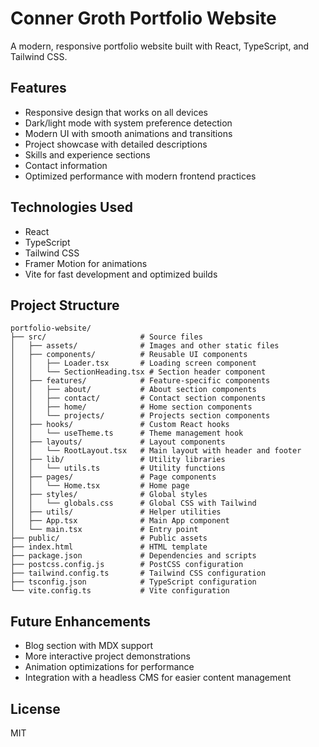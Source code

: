 # Conner Groth Portfolio Website

A modern, responsive portfolio website built with React, TypeScript, and Tailwind CSS.

## Features

- Responsive design that works on all devices
- Dark/light mode with system preference detection
- Modern UI with smooth animations and transitions
- Project showcase with detailed descriptions
- Skills and experience sections
- Contact information
- Optimized performance with modern frontend practices

## Technologies Used

- React
- TypeScript
- Tailwind CSS
- Framer Motion for animations
- Vite for fast development and optimized builds

## Project Structure

```
portfolio-website/
├── src/                     # Source files
│   ├── assets/              # Images and other static files
│   ├── components/          # Reusable UI components
│   │   ├── Loader.tsx       # Loading screen component
│   │   └── SectionHeading.tsx # Section header component
│   ├── features/            # Feature-specific components
│   │   ├── about/           # About section components
│   │   ├── contact/         # Contact section components
│   │   ├── home/            # Home section components
│   │   └── projects/        # Projects section components
│   ├── hooks/               # Custom React hooks
│   │   └── useTheme.ts      # Theme management hook
│   ├── layouts/             # Layout components
│   │   └── RootLayout.tsx   # Main layout with header and footer
│   ├── lib/                 # Utility libraries
│   │   └── utils.ts         # Utility functions
│   ├── pages/               # Page components
│   │   └── Home.tsx         # Home page
│   ├── styles/              # Global styles
│   │   └── globals.css      # Global CSS with Tailwind
│   ├── utils/               # Helper utilities
│   ├── App.tsx              # Main App component
│   └── main.tsx             # Entry point
├── public/                  # Public assets
├── index.html               # HTML template
├── package.json             # Dependencies and scripts
├── postcss.config.js        # PostCSS configuration
├── tailwind.config.ts       # Tailwind CSS configuration
├── tsconfig.json            # TypeScript configuration
└── vite.config.ts           # Vite configuration
```

## Future Enhancements

- Blog section with MDX support
- More interactive project demonstrations
- Animation optimizations for performance
- Integration with a headless CMS for easier content management

## License

MIT
